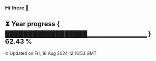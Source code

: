 ### Hi there 👋
⏳ Year progress { ██████████████████▁▁▁▁▁▁▁▁▁▁▁▁ } 62.43 %
---
⏰ Updated on Fri, 16 Aug 2024 12:16:53 GMT

